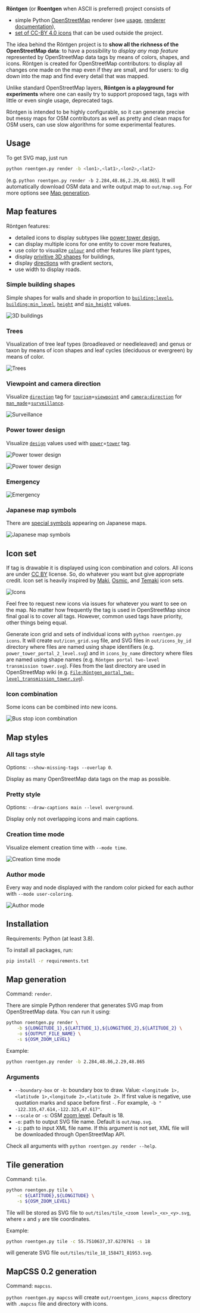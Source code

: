 **Röntgen** (or **Roentgen** when ASCII is preferred) project consists of

  * simple Python [OpenStreetMap](http://openstreetmap.org) renderer (see [usage](#usage), [renderer documentation](#map-generation)),
  * [set of CC-BY 4.0 icons](#icon-set) that can be used outside the project.

The idea behind the Röntgen project is to **show all the richness of the OpenStreetMap data**: to have a possibility to *display any map feature* represented by OpenStreetMap data tags by means of colors, shapes, and icons. Röntgen is created for OpenStreetMap contributors: to display all changes one made on the map even if they are small, and for users: to dig down into the map and find every detail that was mapped.

Unlike standard OpenStreetMap layers, **Röntgen is a playground for experiments** where one can easily try to support proposed tags, tags with little or even single usage, deprecated tags.

Röntgen is intended to be highly configurable, so it can generate precise but messy maps for OSM contributors as well as pretty and clean maps for OSM users, can use slow algorithms for some experimental features.

Usage
-----

To get SVG map, just run

```bash
python roentgen.py render -b <lon1>,<lat1>,<lon2>,<lat2>
```

(e.g. `python roentgen.py render -b 2.284,48.86,2.29,48.865`). It will automatically download OSM data and write output map to `out/map.svg`. For more options see [Map generation](#map-generation).

Map features
------------

Röntgen features:

  * detailed icons to display subtypes like [power tower design](#power-tower-design),
  * can display multiple icons for one entity to cover more features,
  * use color to visualize [`colour`](https://wiki.openstreetmap.org/wiki/Key:colour) and other features like plant types,
  * display [privitive 3D shapes](#levels) for buildings,
  * display [directions](#direction) with gradient sectors,
  * use width to display roads.

### Simple building shapes ###

Simple shapes for walls and shade in proportion to [`building:levels`](https://wiki.openstreetmap.org/wiki/Key:building:levels), [`building:min_level`](https://wiki.openstreetmap.org/wiki/Key:building:min_level), [`height`](https://wiki.openstreetmap.org/wiki/Key:height) and [`min_height`](https://wiki.openstreetmap.org/wiki/Key:min_height) values.

![3D buildings](doc/buildings.png)

### Trees ###

Visualization of tree leaf types (broadleaved or needleleaved) and genus or taxon by means of icon shapes and leaf cycles (deciduous or evergreen) by means of color.

![Trees](doc/trees.png)

### Viewpoint and camera direction ###

Visualize [`direction`](https://wiki.openstreetmap.org/wiki/Key:direction) tag for [`tourism`](https://wiki.openstreetmap.org/wiki/Key:tourism)=[`viewpoint`](https://wiki.openstreetmap.org/wiki/Tag:tourism=viewpoint) and [`camera:direction`](https://wiki.openstreetmap.org/wiki/Key:camera:direction) for [`man_made`](https://wiki.openstreetmap.org/wiki/Key:man_made)=[`surveillance`](https://wiki.openstreetmap.org/wiki/Tag:man_made=surveillance).

![Surveillance](doc/surveillance.png)

### Power tower design ###

Visualize [`design`](https://wiki.openstreetmap.org/wiki/Key:design) values used with [`power`](https://wiki.openstreetmap.org/wiki/Key:power)=[`tower`](https://wiki.openstreetmap.org/wiki/Tag:power=tower) tag.

![Power tower design](doc/power_tower_design.png)

![Power tower design](doc/power.png)

### Emergency ###

![Emergency](doc/emergency.png)

### Japanese map symbols ###

There are [special symbols](https://en.wikipedia.org/wiki/List_of_Japanese_map_symbols) appearing on Japanese maps.

![Japanese map symbols](doc/japanese.png)

Icon set
--------

If tag is drawable it is displayed using icon combination and colors. All icons are under [CC BY](http://creativecommons.org/licenses/by/4.0/) license. So, do whatever you want but give appropriate credit. Icon set is heavily inspired by [Maki](https://github.com/mapbox/maki), [Osmic](https://github.com/gmgeo/osmic), and [Temaki](https://github.com/ideditor/temaki) icon sets.

![Icons](doc/grid.png)

Feel free to request new icons via issues for whatever you want to see on the map. No matter how frequently the tag is used in OpenStreetMap since final goal is to cover all tags. However, common used tags have priority, other things being equal.

Generate icon grid and sets of individual icons with `python roentgen.py icons`. It will create `out/icon_grid.svg` file, and SVG files in `out/icons_by_id` directory where files are named using shape identifiers (e.g. `power_tower_portal_2_level.svg`) and in `icons_by_name` directory where files are named using shape names (e.g. `Röntgen portal two-level transmission tower.svg`). Files from the last directory are used in OpenStreetMap wiki (e.g. [`File:Röntgen_portal_two-level_transmission_tower.svg`](https://wiki.openstreetmap.org/wiki/File:R%C3%B6ntgen_portal_two-level_transmission_tower.svg)).

### Icon combination ###

Some icons can be combined into new icons.

![Bus stop icon combination](doc/bus_stop.png)

Map styles
----------

### All tags style ###

Options: `--show-missing-tags --overlap 0`.

Display as many OpenStreetMap data tags on the map as possible.

### Pretty style ###

Options: `--draw-captions main --level overground`.

Display only not overlapping icons and main captions.

### Creation time mode ###

Visualize element creation time with `--mode time`.

![Creation time mode](doc/time.png)

### Author mode ###

Every way and node displayed with the random color picked for each author with `--mode user-coloring`.

![Author mode](doc/user.png)

Installation
------------

Requirements: Python (at least 3.8).

To install all packages, run:

```bash
pip install -r requirements.txt
```

Map generation
--------------

Command: `render`.

There are simple Python renderer that generates SVG map from OpenStreetMap data. You can run it using:

```bash
python roentgen.py render \
    -b ${LONGITUDE_1},${LATITUDE_1},${LONGITUDE_2},${LATITUDE_2} \
    -o ${OUTPUT_FILE_NAME} \
    -s ${OSM_ZOOM_LEVEL}
```

Example:

```bash
python roentgen.py render -b 2.284,48.86,2.29,48.865
```

### Arguments ###

  * `--boundary-box` or `-b`: boundary box to draw. Value: `<longitude 1>,<latitude 1>,<longitude 2>,<latitude 2>`. If first value is negative, use quotation marks and space before first `-`. For example, `-b " -122.335,47.614,-122.325,47.617"`.
  * `--scale` or `-s`: OSM [zoom level](https://wiki.openstreetmap.org/wiki/Zoom_levels). Default is 18.
  * `-o`: path to output SVG file name. Default is `out/map.svg`.
  * `-i`: path to input XML file name. If this argument is not set, XML file will be downloaded through OpenStreetMap API.

Check all arguments with `python roentgen.py render --help`.

Tile generation
---------------

Command: `tile`.

```bash
python roentgen.py tile \
    -c ${LATITUDE},${LONGITUDE} \
    -s ${OSM_ZOOM_LEVEL}
```

Tile will be stored as SVG file to `out/tiles/tile_<zoom level>_<x>_<y>.svg`, where `x` and `y` are tile coordinates.

Example:

```bash
python roentgen.py tile -c 55.7510637,37.6270761 -s 18
```

will generate SVG file `out/tiles/tile_18_158471_81953.svg`.

MapCSS 0.2 generation
---------------------

Command: `mapcss`.

`python roentgen.py mapcss` will create `out/roentgen_icons_mapcss` directory with `.mapcss` file and directory with icons.

